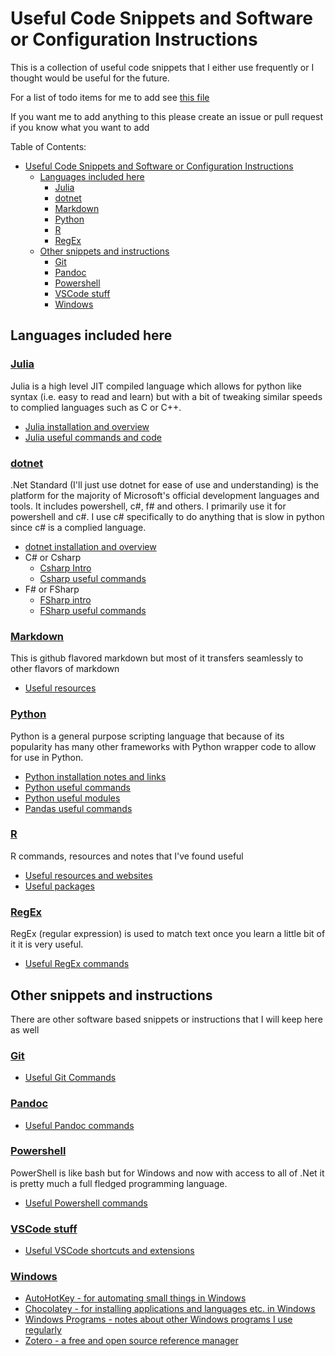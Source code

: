 # Useful Code Snippets and Software or Configuration Instructions

This is a collection of useful code snippets that I either use frequently or I thought would be useful for the future.

For a list of todo items for me to add see [this file](Progress_Todo.md)

If you want me to add anything to this please create an issue or pull request if you know what you want to add

Table of Contents:

- [Useful Code Snippets and Software or Configuration Instructions](#useful-code-snippets-and-software-or-configuration-instructions)
    - [Languages included here](#languages-included-here)
        - [Julia](#julia)
        - [dotnet](#dotnet)
        - [Markdown](#markdown)
        - [Python](#python)
        - [R](#r)
        - [RegEx](#regex)
    - [Other snippets and instructions](#other-snippets-and-instructions)
        - [Git](#git)
        - [Pandoc](#pandoc)
        - [Powershell](#powershell)
        - [VSCode stuff](#vscode-stuff)
        - [Windows](#windows)

## Languages included here

### [Julia](https://julialang.org/)

Julia is a high level JIT compiled language which allows for python like syntax (i.e. easy to read and learn) but with a bit of tweaking similar speeds to complied languages such as C or C++.

- [Julia installation and overview](programming_languages/julia/julia_install_overview.md)
- [Julia useful commands and code](programming_languages/julia/julia_useful_commands.md)

### [dotnet](https://dotnetfoundation.org/)

.Net Standard (I'll just use dotnet for ease of use and understanding) is the platform for the majority of Microsoft's official development languages and tools. It includes powershell, c#, f# and others. I primarily use it for powershell and c#. I use c# specifically to do anything that is slow in python since c# is a complied language.

- [dotnet installation and overview](programming_languages/dotnet/dotnet_install_overview.md)
- C# or Csharp
    - [Csharp Intro](programming_languages/dotnet/csharp/csharp_intro.md)
    - [Csharp useful commands](programming_languages/dotnet/csharp/csharp_useful_snippits.md)
- F# or FSharp
    - [FSharp intro](programming_languages/dotnet/fsharp/fsharp_intro.md)
    - [FSharp useful commands](programming_languages/dotnet/fsharp/fsharp_useful_snippits.md)

### [Markdown](https://github.github.com/gfm/)

This is github flavored markdown but most of it transfers seamlessly to other flavors of markdown

- [Useful resources](programming_languages/markdown/markdown_resources.md)

### [Python](https://www.python.org/)

Python is a general purpose scripting language that because of its popularity has many other frameworks with Python wrapper code to allow for use in Python.

- [Python installation notes and links](programming_languages/python/python_install.md)
- [Python useful commands](programming_languages/python/python_commands.md)
- [Python useful modules](programming_languages/python/python_modules.md)
- [Pandas useful commands](programming_languages/python/pandas_commands.md)


### [R](https://www.r-project.org/)

R commands, resources and notes that I've found useful

- [Useful resources and websites](programming_languages/R/r_resources.md)
- [Useful packages](programming_languages/R/r_useful_packages.md)

### [RegEx](https://en.wikipedia.org/wiki/Regular_expression)

RegEx (regular expression) is used to match text once you learn a little bit of it it is very useful.

- [Useful RegEx commands](programming_languages/regex/regex.md)

<!-- ### [Stata](https://www.stata.com/)

Stata commands, resources and notes that I've found useful -->

## Other snippets and instructions

There are other software based snippets or instructions that I will keep here as well

<!-- ### [Bash](https://www.gnu.org/software/bash/)

- [Useful bash commands](other_software/bash.md) -->

### [Git](https://git-scm.com/)

- [Useful Git Commands](other_software/git.md)

<!-- ### [Github](https://github.com/) -->

### [Pandoc](https://pandoc.org/)

- [Useful Pandoc commands](other_software/pandoc_commands.md)

### [Powershell](https://docs.microsoft.com/en-us/powershell/)

PowerShell is like bash but for Windows and now with access to all of .Net it is pretty much a full fledged programming language.

- [Useful Powershell commands](other_software/powershell.md)

### [VSCode stuff](https://code.visualstudio.com/)

- [Useful VSCode shortcuts and extensions](other_software/vscode.md)

### [Windows](https://www.microsoft.com/en-us/windows)

- [AutoHotKey - for automating small things in Windows](other_software/windows_program_instructions/autohotkey.md)
- [Chocolatey - for installing applications and languages etc. in Windows](other_software/windows_program_instructions/chocolatey.md)
- [Windows Programs - notes about other Windows programs I use regularly](other_software/windows_program_instructions/windows_programs.md)
- [Zotero - a free and open source reference manager](other_software/windows_program_instructions/zotero.md)
